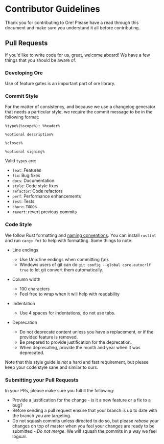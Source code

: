 Contributor Guidelines
===

Thank you for contributing to Ore! Please have a read through this document
and make sure you understand it all before contributing.

## Pull Requests

If you'd like to write code for us, great, welcome aboard! We have a few things that you should be aware of.

### Developing Ore

Use of feature gates is an important part of ore library.

### Commit Style

For the matter of consistency, and because we use a changelog generator that needs a particular 
style, we require the commit message to be in the following format:

```
%type%(%scope%): %header%

%optional description%

%closes%

%optional signing%
```

Valid `type`s are:
- `feat`: Features
- `fix`: Bug fixes
- `docs`: Documentation
- `style`: Code style fixes
- `refactor`: Code refactors
- `perf`: Performance enhancements
- `test`: Tests
- `chore`: `TODO`s
- `revert`: revert previous commits

### Code Style

We follow Rust formatting and [naming conventions]. You can install `rustfmt` and
run `cargo fmt` to help with formatting. Some things to note:

* Line endings
    * Use Unix line endings when committing (\n).
    * Windows users of git can do `git config --global core.autocrlf true` to let git convert them automatically.

* Column width
    * 100 characters
    * Feel free to wrap when it will help with readability

* Indentation
    * Use 4 spaces for indentations, do not use tabs.

* Deprecation
    * Do not deprecate content unless you have a replacement, or if the provided feature is removed.
    * Be prepared to provide justification for the deprecation.
    * When deprecating, provide the month and year when it was deprecated.

Note that this style guide is _not_ a hard and fast requirement, but please keep your code style sane and similar
to ours.

### Submitting your Pull Requests
In your PRs, please make sure you fulfill the following:

* Provide a justification for the change - is it a new feature or a fix to a bug?
* Before sending a pull request ensure that your branch is up to date with the branch you are targeting.
* Do not squash commits unless directed to do so, but please _rebase_ your changes on top of master when you feel your changes are ready to be submitted - _Do not merge_. We will squash the commits in a way we feel logical.

[naming conventions]: https://aturon.github.io/style/naming.html
